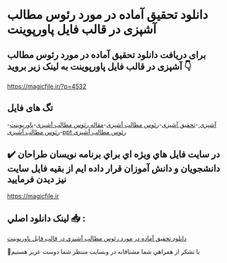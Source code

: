 # دانلود تحقیق آماده در مورد رئوس مطالب آشپزی در قالب فایل پاورپوینت

## برای دریافت دانلود تحقیق آماده در مورد رئوس مطالب آشپزی در قالب فایل پاورپوینت به لینک زیر بروید 👇

https://magicfile.ir/?p=4532

## تگ های فایل

-[آشپزی ](https://magicfile.ir/product/%d8%aa%d8%ad%d9%82%db%8c%d9%82-%d8%a2%d9%85%d8%a7%d8%af%d9%87-%d8%b1%d8%a6%d9%88%d8%b3-%d9%85%d8%b7%d8%a7%d9%84%d8%a8-%d8%a2%d8%b4%d9%be%d8%b2%db%8c-%d8%af%d8%b1-%d9%81%d8%a7%db%8c%d9%84-%d9%be%d8%a7%d9%88%d8%b1%d9%be%d9%88%db%8c%d9%86%d8%aa/)-[تحقیق آشپزی](https://magicfile.ir/product/%d8%aa%d8%ad%d9%82%db%8c%d9%82-%d8%a2%d9%85%d8%a7%d8%af%d9%87-%d8%b1%d8%a6%d9%88%d8%b3-%d9%85%d8%b7%d8%a7%d9%84%d8%a8-%d8%a2%d8%b4%d9%be%d8%b2%db%8c-%d8%af%d8%b1-%d9%81%d8%a7%db%8c%d9%84-%d9%be%d8%a7%d9%88%d8%b1%d9%be%d9%88%db%8c%d9%86%d8%aa/)-[رئوس مطالب آشپزی](https://magicfile.ir/product/%d8%aa%d8%ad%d9%82%db%8c%d9%82-%d8%a2%d9%85%d8%a7%d8%af%d9%87-%d8%b1%d8%a6%d9%88%d8%b3-%d9%85%d8%b7%d8%a7%d9%84%d8%a8-%d8%a2%d8%b4%d9%be%d8%b2%db%8c-%d8%af%d8%b1-%d9%81%d8%a7%db%8c%d9%84-%d9%be%d8%a7%d9%88%d8%b1%d9%be%d9%88%db%8c%d9%86%d8%aa/)-[مقاله رئوس مطالب آشپزی](https://magicfile.ir/product/%d8%aa%d8%ad%d9%82%db%8c%d9%82-%d8%a2%d9%85%d8%a7%d8%af%d9%87-%d8%b1%d8%a6%d9%88%d8%b3-%d9%85%d8%b7%d8%a7%d9%84%d8%a8-%d8%a2%d8%b4%d9%be%d8%b2%db%8c-%d8%af%d8%b1-%d9%81%d8%a7%db%8c%d9%84-%d9%be%d8%a7%d9%88%d8%b1%d9%be%d9%88%db%8c%d9%86%d8%aa/)-[پاورپوینت رئوس مطالب آشپزی](https://magicfile.ir/product/%d8%aa%d8%ad%d9%82%db%8c%d9%82-%d8%a2%d9%85%d8%a7%d8%af%d9%87-%d8%b1%d8%a6%d9%88%d8%b3-%d9%85%d8%b7%d8%a7%d9%84%d8%a8-%d8%a2%d8%b4%d9%be%d8%b2%db%8c-%d8%af%d8%b1-%d9%81%d8%a7%db%8c%d9%84-%d9%be%d8%a7%d9%88%d8%b1%d9%be%d9%88%db%8c%d9%86%d8%aa/)-[ppt رئوس مطالب آشپزی](https://magicfile.ir/product/%d8%aa%d8%ad%d9%82%db%8c%d9%82-%d8%a2%d9%85%d8%a7%d8%af%d9%87-%d8%b1%d8%a6%d9%88%d8%b3-%d9%85%d8%b7%d8%a7%d9%84%d8%a8-%d8%a2%d8%b4%d9%be%d8%b2%db%8c-%d8%af%d8%b1-%d9%81%d8%a7%db%8c%d9%84-%d9%be%d8%a7%d9%88%d8%b1%d9%be%d9%88%db%8c%d9%86%d8%aa/)

## ✔️ در سايت فايل هاي ويژه اي براي برنامه نويسان طراحان دانشجويان و دانش آموزان قرار داده ايم از بقيه فايل سايت نيز ديدن فرماييد

https://magicfile.ir


## لينک دانلود اصلي 📥 :

[دانلود تحقیق آماده در مورد رئوس مطالب آشپزی در قالب فایل پاورپوینت](https://magicfile.ir/product/%d8%aa%d8%ad%d9%82%db%8c%d9%82-%d8%a2%d9%85%d8%a7%d8%af%d9%87-%d8%b1%d8%a6%d9%88%d8%b3-%d9%85%d8%b7%d8%a7%d9%84%d8%a8-%d8%a2%d8%b4%d9%be%d8%b2%db%8c-%d8%af%d8%b1-%d9%81%d8%a7%db%8c%d9%84-%d9%be%d8%a7%d9%88%d8%b1%d9%be%d9%88%db%8c%d9%86%d8%aa/) 


🙏با تشکر از همراهي شما مشتاقانه در وبسایت منتظر شما دوست عزیز هستیم

